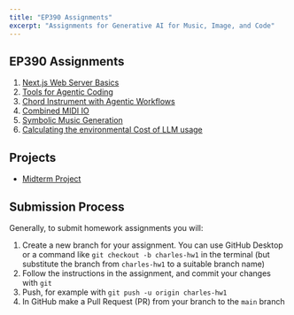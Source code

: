 ```yaml
---
title: "EP390 Assignments"
excerpt: "Assignments for Generative AI for Music, Image, and Code"
---
```


## EP390 Assignments

1. [Next.js Web Server Basics](/assignments/1/)
1. [Tools for Agentic Coding](/assignments/2/)
1. [Chord Instrument with Agentic Workflows](/assignments/3/)
1. [Combined MIDI IO](/assignments/4/)
1. [Symbolic Music Generation](/assignments/5/)
1. [Calculating the environmental Cost of LLM usage](/assignments/6/)

## Projects

- [Midterm Project](/assignments/midterm/)

## Submission Process

Generally, to submit homework assignments you will:

1. Create a new branch for your assignment. You can use GitHub Desktop or a command like `git checkout -b charles-hw1` in the terminal (but substitute the branch from `charles-hw1` to a suitable branch name)
1. Follow the instructions in the assignment, and commit your changes with `git`
1. Push, for example with `git push -u origin charles-hw1`
1. In GitHub make a Pull Request (PR) from your branch to the `main` branch
